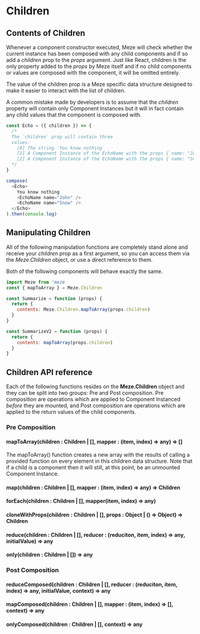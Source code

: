 # Children
## Contents of Children
Whenever a component constructor executed, Meze will check whether the current instance has been composed with any child components and if so add a *children* prop to the *props* argument.
Just like React, children is the only property added to the *props* by Meze itself and if no child components or values are composed with the component, it will be omitted entirely.

The value of the children prop is a Meze specific data structure designed to make it easier to interact with the list of children.

A common mistake made by developers is to assume that the *children* property will contain only Component Instances but it will in fact contain any child values that the component is composed with.
```js
const Echo = ({ children }) => {
  /*
  The `children` prop will contain three
  values:
    [0] The string `You know nothing`
    [1] A Component Instance of the EchoName with the props { name: "John"}
    [2] A Component Instance of the EchoName with the props { name: "Snow"}
  */
}

compose(
  <Echo>
    You know nothing
    <EchoName name="John" />
    <EchoName name="Snow" />
  </Echo>
).then(console.log)
```

## Manipulating Children
All of the following manipulation functions are completely stand alone and receive your *children* prop as a first argument, so you can access them via the *Meze.Children* object, or use a direct reference to them.

Both of the following components will behave exactly the same.
```js
import Meze from 'meze
const { mapToArray } = Meze.Children

const Summarize = function (props) {
  return {
    contents: Meze.Children.mapToArray(props.children)
  }
}

const SummarizeV2 = function (props) {
  return {
    contents: mapToArray(props.children)
  }
}
```

## Children API reference

Each of the following functions resides on the **Meze.Children** object and they can be split into two groups: Pre and Post composition.
Pre composition are operations which are applied to Component Instanced *before* they are mounted, and Post composition are operations which are applied to the return values of the child components.

### Pre Composition

#### mapToArray(children : Children | [], mapper : (item, index) => any) => []
The mapToArray() function creates a new array with the results of calling a provided function on every element in this children data structure.
Note that if a child is a component then it will still, at this point, be an unmounted Component Instance.

#### map(children : Children | [], mapper : (item, index) => any) => Children

#### forEach(children : Children | [], mapper(item, index) => any)

#### cloneWithProps(children : Children | [], props : Object | () => Object) => Children

#### reduce(children : Children | [], reducer : (reduciton, item, index) => any, initialValue) => any

  
#### only(children : Children | []) => any

### Post Composition

#### reduceComposed(children : Children | [], reducer : (reduciton, item, index) => any, initialValue, context) => any
#### mapComposed(children : Children | [], mapper : (item, index) => [], context) => any

#### onlyComposed(children : Children | [], context) => any
